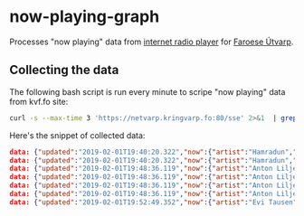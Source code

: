 # now-playing-graph
Processes "now playing" data from [internet radio player](https://kvf.fo/popout/widget) for [Faroese Útvarp](https://kvf.fo/forsida/english).

## Collecting the data

The following bash script is run every minute to scripe "now playing" data from kvf.fo site:

```bash
curl -s --max-time 3 'https://netvarp.kringvarp.fo:80/sse' 2>&1  | grep data >> ~/kvf.log
```

Here's the snippet of collected data:

```json
data: {"updated":"2019-02-01T19:40:20.322","now":{"artist":"Hamradun","title":"Sinklars vísa","start":"2019-02-01T19:40:18.839"},"next":{"artist":"Anton Liljedahl","title":"Vónarsjón","start":"2019-02-01T19:48:35.668"}}
data: {"updated":"2019-02-01T19:40:20.322","now":{"artist":"Hamradun","title":"Sinklars vísa","start":"2019-02-01T19:40:18.839"},"next":{"artist":"Anton Liljedahl","title":"Vónarsjón","start":"2019-02-01T19:48:35.668"}}
data: {"updated":"2019-02-01T19:48:36.119","now":{"artist":"Anton Liljedahl","title":"Vónarsjón","start":"2019-02-01T19:48:34.228"},"next":{"artist":"Evi Tausen","title":"Neon Moon","start":"2019-02-01T19:52:56.924"}}
data: {"updated":"2019-02-01T19:48:36.119","now":{"artist":"Anton Liljedahl","title":"Vónarsjón","start":"2019-02-01T19:48:34.228"},"next":{"artist":"Evi Tausen","title":"Neon Moon","start":"2019-02-01T19:52:56.924"}}
data: {"updated":"2019-02-01T19:48:36.119","now":{"artist":"Anton Liljedahl","title":"Vónarsjón","start":"2019-02-01T19:48:34.228"},"next":{"artist":"Evi Tausen","title":"Neon Moon","start":"2019-02-01T19:52:56.924"}}
data: {"updated":"2019-02-01T19:48:36.119","now":{"artist":"Anton Liljedahl","title":"Vónarsjón","start":"2019-02-01T19:48:34.228"},"next":{"artist":"Evi Tausen","title":"Neon Moon","start":"2019-02-01T19:52:56.924"}}
data: {"updated":"2019-02-01T19:52:49.352","now":{"artist":"Evi Tausen","title":"Neon Moon","start":"2019-02-01T19:52:47.664"},"next":{"artist":"Arnold Ludvig Sextet","title":"Miles Beyond","start":"2019-02-01T19:56:42.840"}}
```
